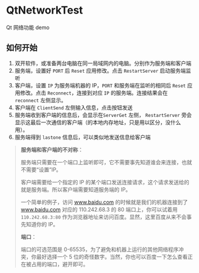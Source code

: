 # QtNetworkTest

Qt 网络功能 demo

## 如何开始

1. 双开软件，或准备两台电脑在同一局域网内的电脑。分别作为服务端和客户端
2. 服务端，设置好 `PORT` 后 `Reset` 应用修改。点击 `RestartServer` 启动服务端监听
3. 客户端，设置 `IP` 为服务端机器的 IP，`PORT` 和服务端在监听的相同后 `Reset` 应用修改。点击 `Reconnect`，连接到对应 `IP` 的服务端。连接结果会在 `reconnect` 左侧显示。
4. 客户端在 `ClientSend` 左侧输入信息，点击按钮发送
5. 服务端收到客户端的信息后，会显示在`ServerGet` 左侧， `RestartServer` 旁会显示这最后一次通信的客户端（的本地内存地址，只是用以区分，没什么用）。
6. 服务端得到 `lastone` 信息后，可以类似地发送信息给客户端

> **服务端和客户端的不对称**：
>
> 服务端只需要在一个端口上监听即可，它不需要事先知道谁会来连接，也就不需要“设置”IP。
> 
> 客户端需要给一个指定的 IP 的某个端口发送连接请求，这个请求发送给的就是服务端。所以客户端需要知道服务端的 IP。
>
> 一个简单的例子，访问 www.baidu.com 的时候就是我们的机器连接到了 www.baidu.com 对应的 110.242.68.3 的 80 端口上，你可以试着用 `110.242.68.3:80` 作为浏览器地址来访问百度。显然，这里百度从来不会事先知道你的 IP。
>
> **端口**：
> 
> 端口的可选范围是 0-65535，为了避免和机器上运行的其他网络程序冲突，你最好选择一个 5 位的奇怪数字。当然，你也可以百度一下怎么查看正在被占用的端口，避开即可。
 
